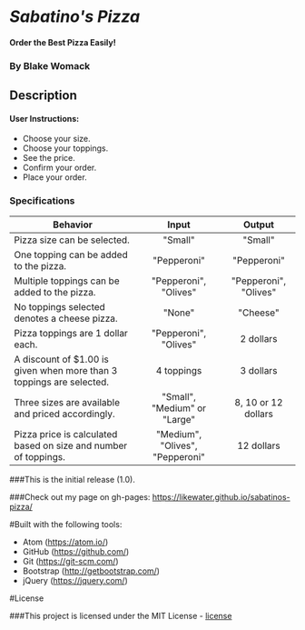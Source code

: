 # _Sabatino's Pizza_

#### Order the Best Pizza Easily!

### By Blake Womack

## Description

#### User Instructions:

* Choose your size.
* Choose your toppings.
* See the price.
* Confirm your order.
* Place your order.

### Specifications

| Behavior |   Input   |   Output   |
|----------|:---------:|:----------:|
| Pizza size can be selected.| "Small" | "Small" |
| One topping can be added to the pizza.| "Pepperoni" | "Pepperoni" |
| Multiple toppings can be added to the pizza.| "Pepperoni", "Olives" | "Pepperoni", "Olives" |
| No toppings selected denotes a cheese pizza. | "None" | "Cheese" |
| Pizza toppings are 1 dollar each. | "Pepperoni", "Olives" | 2 dollars |
| A discount of $1.00 is given when more than 3 toppings are selected. | 4 toppings | 3 dollars |
| Three sizes are available and priced accordingly. | "Small", "Medium" or "Large" | 8, 10 or 12 dollars |
| Pizza price is calculated based on size and number of toppings. | "Medium", "Olives", "Pepperoni" | 12 dollars |

###This is the initial release (1.0).

###Check out my page on gh-pages: https://likewater.github.io/sabatinos-pizza/

#Built with the following tools:

* Atom (https://atom.io/)
* GitHub (https://github.com/)
* Git (https://git-scm.com/)
* Bootstrap (http://getbootstrap.com/)
* jQuery (https://jquery.com/)

#License

###This project is licensed under the MIT License - [license]



[license]: https://opensource.org/licenses/MIT
